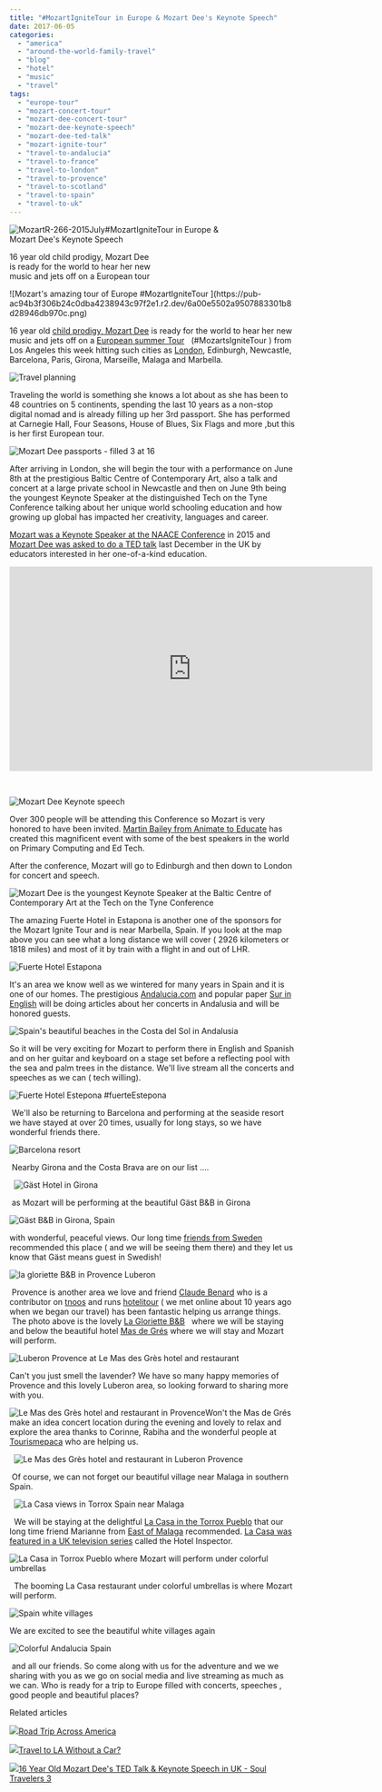 ```yaml
---
title: "#MozartIgniteTour in Europe & Mozart Dee's Keynote Speech"
date: 2017-06-05
categories: 
  - "america"
  - "around-the-world-family-travel"
  - "blog"
  - "hotel"
  - "music"
  - "travel"
tags: 
  - "europe-tour"
  - "mozart-concert-tour"
  - "mozart-dee-concert-tour"
  - "mozart-dee-keynote-speech"
  - "mozart-dee-ted-talk"
  - "mozart-ignite-tour"
  - "travel-to-andalucia"
  - "travel-to-france"
  - "travel-to-london"
  - "travel-to-provence"
  - "travel-to-scotland"
  - "travel-to-spain"
  - "travel-to-uk"
---
```


![MozartR-266-2015July](https://pub-ac94b3f306b24c0dba4238943c97f2e1.r2.dev/6a00e5502a9507883301b7c8ff11cf970b.jpg)#MozartIgniteTour in Europe &  
Mozart Dee's Keynote Speech  
  
16 year old child prodigy, Mozart Dee  
is ready for the world to hear her new  
music and jets off on a European tour   
  
  

<!--more--> ![Mozart's amazing tour of Europe #MozartIgniteTour ](https://pub-ac94b3f306b24c0dba4238943c97f2e1.r2.dev/6a00e5502a9507883301b8d28946db970c.png)  
  
16 year old [child prodigy, Mozart Dee](http://soultravelers3new.local/2016/04/mozart-wins-best-actress-award-.html "Mozart Dee wins best actress ") is ready for the world to hear her new music and jets off on a [European summer Tour](https://www.instagram.com/p/BU7QI0ijAaH/?taken-by=muzicbymozart "Mozart Dee Europe tour ")   (#MozartsIgniteTour ) from Los Angeles this week hitting such cities as [London](http://soultravelers3new.local/2013/05/london-with-kids.html), Edinburgh, Newcastle, Barcelona, Paris, Girona, Marseille, Malaga and Marbella.   
  
![Travel planning  ](https://pub-ac94b3f306b24c0dba4238943c97f2e1.r2.dev/6a00e5502a9507883301b8d28973b8970c.png)  
  
Traveling the world is something she knows a lot about as she has been to 48 countries on 5 continents, spending the last 10 years as a non-stop digital nomad and is already filling up her 3rd passport. She has performed at Carnegie Hall, Four Seasons, House of Blues, Six Flags and more ,but this is her first European tour.   
  
![Mozart Dee passports - filled 3 at 16](https://pub-ac94b3f306b24c0dba4238943c97f2e1.r2.dev/6a00e5502a9507883301b8d28973c7970c.png)  
  
After arriving in London, she will begin the tour with a performance on June 8th at the prestigious Baltic Centre of Contemporary Art, also a talk and concert at a large private school in Newcastle and then on June 9th being the youngest Keynote Speaker at the distinguished Tech on the Tyne Conference talking about her unique world schooling education and how growing up global has impacted her creativity, languages and career.   
  
[Mozart was a Keynote Speaker at the NAACE Conference](http://soultravelers3new.local/2015/05/teen-singer-mozarts-speech-at-naace-conference-to-uk-educators.html "Mozart Dee Keynote Speaker NAACE") in 2015 and [Mozart Dee was asked to do a TED talk](http://soultravelers3new.local/2017/05/16-year-old-mozart-dees-ted-talk-keynote-speech-in-ukteen-actress-songwriter-singer-mozart-dee-was-asked-to-do-a-ted-talk.html "Mozart Dee TED talk ") last December in the UK by educators interested in her one-of-a-kind education.   
  
  

<iframe allowfullscreen src="https://www.youtube.com/embed/0uueS1p-Ydg" height="360" frameborder="0" width="640"></iframe>

   
  
  
![Mozart Dee Keynote speech](https://pub-ac94b3f306b24c0dba4238943c97f2e1.r2.dev/6a00e5502a9507883301bb09a2871e970d.png)  
  
Over 300 people will be attending this Conference so Mozart is very honored to have been invited. [Martin Bailey from Animate to Educate](http://www.animate2educate.co.uk/website/courses__conferences/78283 "Tech on Tyne Conference ") has created this magnificent event with some of the best speakers in the world on Primary Computing and Ed Tech.   
  
After the conference, Mozart will go to Edinburgh and then down to London for concert and speech.   
  
![Mozart Dee is the youngest Keynote Speaker at the Baltic Centre of Contemporary Art  at the Tech on the Tyne Conference ](https://pub-ac94b3f306b24c0dba4238943c97f2e1.r2.dev/6a00e5502a9507883301b7c8ff7ca2970b.png)  
  
  
The amazing Fuerte Hotel in Estapona is another one of the sponsors for the Mozart Ignite Tour and is near Marbella, Spain. If you look at the map above you can see what a long distance we will cover ( 2926 kilometers or 1818 miles) and most of it by train with a flight in and out of LHR.   
  
![Fuerte Hotel Estapona ](https://pub-ac94b3f306b24c0dba4238943c97f2e1.r2.dev/6a00e5502a9507883301bb09a25db0970d.png)  
  
It's an area we know well as we wintered for many years in Spain and it is one of our homes. The prestigious [Andalucia.com](http://www.andalucia.com "andalucia.com") and popular paper [Sur in English](http://www.surinenglish.com "Sur in English ") will be doing articles about her concerts in Andalusia and will be honored guests.   
  
![Spain's beautiful beaches in the Costa del Sol in Andalusia ](https://pub-ac94b3f306b24c0dba4238943c97f2e1.r2.dev/6a00e5502a9507883301bb09a29318970d.png)  
  
So it will be very exciting for Mozart to perform there in English and Spanish and on her guitar and keyboard on a stage set before a reflecting pool with the sea and palm trees in the distance. We'll live stream all the concerts and speeches as we can ( tech willing).   
  
![Fuerte Hotel Estepona  #fuerteEstepona ](https://pub-ac94b3f306b24c0dba4238943c97f2e1.r2.dev/6a00e5502a9507883301bb09a28754970d.png)  
  
 We'll also be returning to Barcelona and performing at the seaside resort we have stayed at over 20 times, usually for long stays, so we have wonderful friends there.   
  
![Barcelona resort ](https://pub-ac94b3f306b24c0dba4238943c97f2e1.r2.dev/6a00e5502a9507883301b7c8ff34a2970b.png)  
  
  
  
 Nearby Girona and the Costa Brava are on our list ....

  ![Gäst  Hotel in Girona ](https://pub-ac94b3f306b24c0dba4238943c97f2e1.r2.dev/6a00e5502a9507883301bb09a28767970d.png)

 as Mozart will be performing at the beautiful Gäst B&B in Girona  
  
![Gäst B&B  in Girona, Spain ](https://pub-ac94b3f306b24c0dba4238943c97f2e1.r2.dev/6a00e5502a9507883301bb09a287af970d.png)  
  
with wonderful, peaceful views. Our long time [friends from Sweden](http://soultravelers3new.local/2010/03/funniest-kids-soultravelers3-family-travel-best-funny-youtube-global-kids-hilarious-sweden-trumpet-v.html) recommended this place ( and we will be seeing them there) and they let us know that Gäst means guest in Swedish!    
  
![la gloriette B&B in Provence Luberon ](https://pub-ac94b3f306b24c0dba4238943c97f2e1.r2.dev/6a00e5502a9507883301bb09a2882d970d.png)  
  
  
 Provence is another area we love and friend [Claude Benard](https://twitter.com/claudebenard "claude benard") who is a contributor on [tnoos](https://www.tnooz.com) and runs [hotelitour](http://hotelitour.com "hotelitour ") ( we met online about 10 years ago when we began our travel) has been fantastic helping us arrange things.  The photo above is the lovely [La Gloriette B&B](https://www.facebook.com/laglorietteapt/)   where we will be staying and below the beautiful hotel [Mas de Grés](http://masdesgres.com/en/ "mas de gres hotel luberon ") where we will stay and Mozart will perform.   
  
![Luberon Provence at Le Mas des Grès hotel and restaurant](https://pub-ac94b3f306b24c0dba4238943c97f2e1.r2.dev/6a00e5502a9507883301b8d2899ef9970c.png)  
  
Can't you just smell the lavender? We have so many happy memories of Provence and this lovely Luberon area, so looking forward to sharing more with you. 

![Le Mas des Grès hotel and restaurant in Provence ](https://pub-ac94b3f306b24c0dba4238943c97f2e1.r2.dev/6a00e5502a9507883301bb09a28a8d970d.png)Won't the Mas de Grés make an idea concert location during the evening and lovely to relax and explore the area thanks to Corinne, Rabiha and the wonderful people at [Tourismepaca](http://tourismepaca.fr) who are helping us. 

  ![Le Mas des Grès hotel and restaurant in Luberon Provence ](https://pub-ac94b3f306b24c0dba4238943c97f2e1.r2.dev/6a00e5502a9507883301b8d2899f69970c.png)

 Of course, we can not forget our beautiful village near Malaga in southern Spain. 

  ![La Casa views in Torrox Spain near Malaga ](https://pub-ac94b3f306b24c0dba4238943c97f2e1.r2.dev/6a00e5502a9507883301b7c8ff7a39970b.png)

  We will be staying at the delightful [La Casa in the Torrox Pueblo](http://www.hotellacasatorrox.com "La Casa") that our long time friend Marianne from [East of Malaga](https://eastofmalaga.net "East of Malaga") recommended. [La Casa was featured in a UK television series](http://www.telegraph.co.uk/finance/property/expat-property/11683699/Happy-ending-for-Spain-hotel-sisters-after-TV-show-boosted-their-fortunes.html) called the Hotel Inspector.   
  
![La Casa in Torrox Pueblo where Mozart will perform under colorful umbrellas ](https://pub-ac94b3f306b24c0dba4238943c97f2e1.r2.dev/6a00e5502a9507883301b7c8ff7a5c970b.png)  
  

  The booming La Casa restaurant under colorful umbrellas is where Mozart will perform.   
  
![Spain white villages ](https://pub-ac94b3f306b24c0dba4238943c97f2e1.r2.dev/6a00e5502a9507883301b8d2899fee970c.png)  
  
  
We are excited to see the beautiful white villages again  
  
![Colorful Andalucia Spain ](https://pub-ac94b3f306b24c0dba4238943c97f2e1.r2.dev/6a00e5502a9507883301b7c8ff7a7d970b.png)  
  
  
 and all our friends. So come along with us for the adventure and we we sharing with you as we go on social media and live streaming as much as we can. Who is ready for a trip to Europe filled with concerts, speeches , good people and beautiful places?   
  

Related articles

[![](http://i.zemanta.com/354543600_80_80.jpg)](http://soultravelers3new.local/2015/07/road-trip-across-america.html)[Road Trip Across America](http://soultravelers3new.local/2015/07/road-trip-across-america.html)

[![](http://i.zemanta.com/355703992_80_80.jpg)](http://soultravelers3new.local/2015/08/travel-to-la-without-a-car-.html)[Travel to LA Without a Car?](http://soultravelers3new.local/2015/08/travel-to-la-without-a-car-.html)

[![](http://i.zemanta.com/AVvMuZdLGs7FVMRNeAB7_80_80.jpg)](http://soultravelers3new.local/2017/05/16-year-old-mozart-dees-ted-talk-keynote-speech-in-ukteen-actress-songwriter-singer-mozart-dee-was-asked-to-do-a-ted-talk.html)[16 Year Old Mozart Dee's TED Talk & Keynote Speech in UK - Soul Travelers 3](http://soultravelers3new.local/2017/05/16-year-old-mozart-dees-ted-talk-keynote-speech-in-ukteen-actress-songwriter-singer-mozart-dee-was-asked-to-do-a-ted-talk.html)
